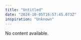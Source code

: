 ```yaml
---
title: "Untitled"
date: "2024-10-05T16:57:45.073Z"
inspiration: "Unknown"
---
```


No content available.
